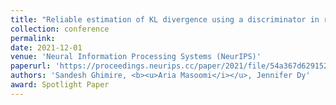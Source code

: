 ```yaml
---
title: "Reliable estimation of KL divergence using a discriminator in reproducing kernel Hilbert space"
collection: conference
permalink: 
date: 2021-12-01
venue: 'Neural Information Processing Systems (NeurIPS)'
paperurl: 'https://proceedings.neurips.cc/paper/2021/file/54a367d629152b720749e187b3eaa11b-Paper.pdf'
authors: 'Sandesh Ghimire, <b><u>Aria Masoomi</i></u>, Jennifer Dy'
award: Spotlight Paper
---
```

